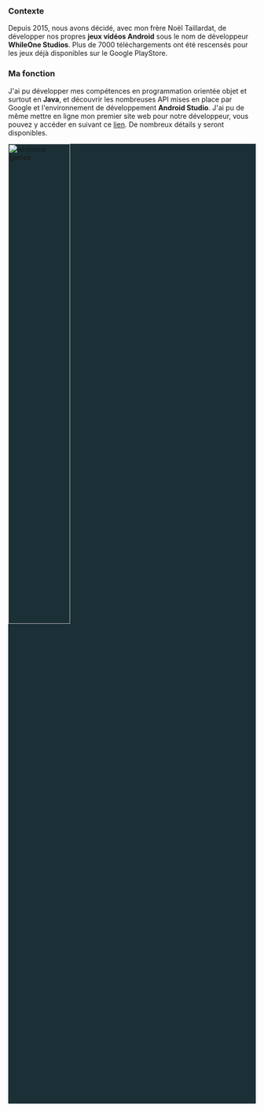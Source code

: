### Contexte

Depuis 2015, nous avons décidé, avec mon frère Noël Taillardat, de développer nos propres **jeux vidéos Android** sous le nom de développeur **WhileOne Studios**. Plus de 7000 téléchargements ont été rescensés pour les jeux déjà disponibles sur le Google PlayStore.

### Ma fonction

J'ai pu développer mes compétences en programmation orientée objet et surtout en **Java**, et découvrir les nombreuses API mises en place par Google et l'environnement de développement **Android Studio**.
J'ai pu de même mettre en ligne mon premier site web pour notre développeur, vous pouvez y accéder en suivant ce [lien](http://www.whileone-studios.com).
De nombreux détails y seront disponibles.

<div class="row p-3">
  <div class="col text-center" style="background: #1B2F36;">
    <img src="./assets/images/md/interests/wo.PNG" class="rounded" alt="whileone games" width="50%"/>
  </div>
</div>